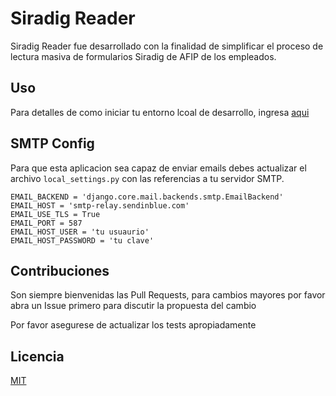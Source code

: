 # Siradig Reader

Siradig Reader fue desarrollado con la finalidad de simplificar
el proceso de lectura masiva de formularios Siradig de AFIP de los empleados.

## Uso

Para detalles de como iniciar tu entorno lcoal de desarrollo, ingresa [aqui](docs/entorno-local.md)

## SMTP Config
Para que esta aplicacion sea capaz de enviar emails debes actualizar el archivo `local_settings.py`
con las referencias a tu servidor SMTP.

```
EMAIL_BACKEND = 'django.core.mail.backends.smtp.EmailBackend'
EMAIL_HOST = 'smtp-relay.sendinblue.com'
EMAIL_USE_TLS = True
EMAIL_PORT = 587
EMAIL_HOST_USER = 'tu usuaurio'
EMAIL_HOST_PASSWORD = 'tu clave'
```

## Contribuciones
Son siempre bienvenidas las Pull Requests, para cambios mayores por favor abra un Issue primero para discutir la propuesta del cambio

Por favor asegurese de actualizar los tests apropiadamente

## Licencia
[MIT](https://choosealicense.com/licenses/mit/)